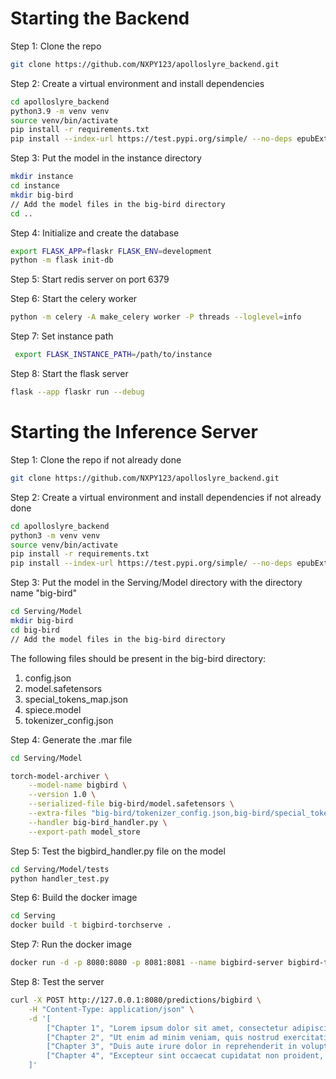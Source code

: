 # Starting the Backend

Step 1: Clone the repo
```bash
git clone https://github.com/NXPY123/apolloslyre_backend.git
```

Step 2: Create a virtual environment and install dependencies
```bash
cd apolloslyre_backend
python3.9 -m venv venv
source venv/bin/activate
pip install -r requirements.txt
pip install --index-url https://test.pypi.org/simple/ --no-deps epubExtractionPackage-NY --upgrade
```

Step 3: Put the model in the instance directory
```bash
mkdir instance
cd instance
mkdir big-bird
// Add the model files in the big-bird directory
cd ..
```

Step 4: Initialize and create the database
```bash
export FLASK_APP=flaskr FLASK_ENV=development 
python -m flask init-db            
```

Step 5: Start redis server on port 6379

Step 6: Start the celery worker
```bash
python -m celery -A make_celery worker -P threads --loglevel=info 
```

Step 7: Set instance path
```bash
 export FLASK_INSTANCE_PATH=/path/to/instance
``` 

Step 8: Start the flask server
```bash
flask --app flaskr run --debug
```

# Starting the Inference Server

Step 1: Clone the repo if not already done
```bash
git clone https://github.com/NXPY123/apolloslyre_backend.git
```

Step 2: Create a virtual environment and install dependencies if not already done
```bash
cd apolloslyre_backend
python3 -m venv venv
source venv/bin/activate
pip install -r requirements.txt
pip install --index-url https://test.pypi.org/simple/ --no-deps epubExtractionPackage-NY --upgrade
```

Step 3: Put the model in the Serving/Model directory with the directory name "big-bird"
```bash
cd Serving/Model
mkdir big-bird
cd big-bird
// Add the model files in the big-bird directory
```
The following files should be present in the big-bird directory:
1. config.json
2. model.safetensors
3. special_tokens_map.json
4. spiece.model
5. tokenizer_config.json

Step 4: Generate the .mar file
```bash
cd Serving/Model

torch-model-archiver \
    --model-name bigbird \
    --version 1.0 \
    --serialized-file big-bird/model.safetensors \
    --extra-files "big-bird/tokenizer_config.json,big-bird/special_tokens_map.json,big-bird/config.json,big-bird/spiece.model,big-bird_handler.py" \
    --handler big-bird_handler.py \
    --export-path model_store
```

Step 5: Test the bigbird_handler.py file on the model
```bash
cd Serving/Model/tests
python handler_test.py
```

Step 6: Build the docker image
```bash
cd Serving
docker build -t bigbird-torchserve .
```

Step 7: Run the docker image
```bash
docker run -d -p 8080:8080 -p 8081:8081 --name bigbird-server bigbird-torchserve
```

Step 8: Test the server
```bash
curl -X POST http://127.0.0.1:8080/predictions/bigbird \
    -H "Content-Type: application/json" \
    -d '[
        ["Chapter 1", "Lorem ipsum dolor sit amet, consectetur adipiscing elit. Sed do eiusmod tempor incididunt ut labore et dolore magna aliqua."],
        ["Chapter 2", "Ut enim ad minim veniam, quis nostrud exercitation ullamco laboris nisi ut aliquip ex ea commodo consequat."],
        ["Chapter 3", "Duis aute irure dolor in reprehenderit in voluptate velit esse cillum dolore eu fugiat nulla pariatur."],
        ["Chapter 4", "Excepteur sint occaecat cupidatat non proident, sunt in culpa qui officia deserunt mollit anim id est laborum."]
    ]'

```





